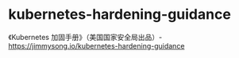 # kubernetes-hardening-guidance
《Kubernetes 加固手册》（美国国家安全局出品）- https://jimmysong.io/kubernetes-hardening-guidance
